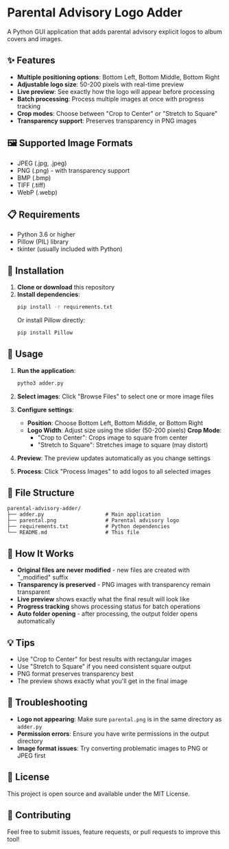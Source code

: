 # Parental Advisory Logo Adder

A Python GUI application that adds parental advisory explicit logos to album covers and images.

## ✨ Features

- **Multiple positioning options**: Bottom Left, Bottom Middle, Bottom Right
- **Adjustable logo size**: 50-200 pixels with real-time preview
- **Live preview**: See exactly how the logo will appear before processing
- **Batch processing**: Process multiple images at once with progress tracking
- **Crop modes**: Choose between "Crop to Center" or "Stretch to Square"
- **Transparency support**: Preserves transparency in PNG images

## 🖼️ Supported Image Formats

- JPEG (.jpg, .jpeg)
- PNG (.png) - with transparency support
- BMP (.bmp)
- TIFF (.tiff)
- WebP (.webp)

## 📋 Requirements

- Python 3.6 or higher
- Pillow (PIL) library
- tkinter (usually included with Python)

## 🚀 Installation

1. **Clone or download** this repository
2. **Install dependencies**:
   ```bash
   pip install -r requirements.txt
   ```
   Or install Pillow directly:
   ```bash
   pip install Pillow
   ```

## 🎯 Usage

1. **Run the application**:
   ```bash
   pytho3 adder.py
   ```

2. **Select images**: Click "Browse Files" to select one or more image files

3. **Configure settings**:
   - **Position**: Choose Bottom Left, Bottom Middle, or Bottom Right
   - **Logo Width**: Adjust size using the slider (50-200 pixels)
   **Crop Mode**: 
     - "Crop to Center": Crops image to square from center
     - "Stretch to Square": Stretches image to square (may distort)

4. **Preview**: The preview updates automatically as you change settings

5. **Process**: Click "Process Images" to add logos to all selected images

## 📁 File Structure

```
parental-advisory-adder/
├── adder.py                    # Main application
├── parental.png                # Parental advisory logo
├── requirements.txt            # Python dependencies
└── README.md                   # This file
```

## 🔧 How It Works

- **Original files are never modified** - new files are created with "_modified" suffix
- **Transparency is preserved** - PNG images with transparency remain transparent
- **Live preview** shows exactly what the final result will look like
- **Progress tracking** shows processing status for batch operations
- **Auto folder opening** - after processing, the output folder opens automatically

## 💡 Tips

- Use "Crop to Center" for best results with rectangular images
- Use "Stretch to Square" if you need consistent square output
- PNG format preserves transparency best
- The preview shows exactly what you'll get in the final image

## 🐛 Troubleshooting

- **Logo not appearing**: Make sure `parental.png` is in the same directory as `adder.py`
- **Permission errors**: Ensure you have write permissions in the output directory
- **Image format issues**: Try converting problematic images to PNG or JPEG first

## 📄 License

This project is open source and available under the MIT License.

## 🤝 Contributing

Feel free to submit issues, feature requests, or pull requests to improve this tool! 